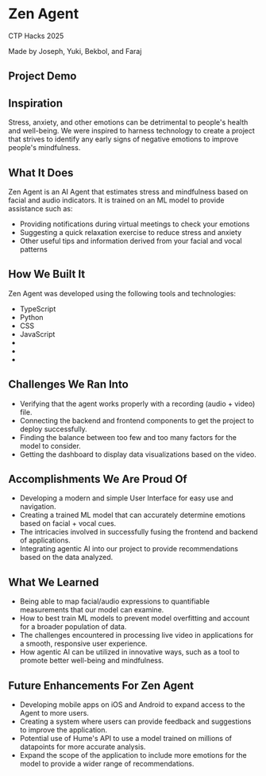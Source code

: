 # Zen Agent

CTP Hacks 2025

Made by Joseph, Yuki, Bekbol, and Faraj

## Project Demo

## Inspiration

Stress, anxiety, and other emotions can be detrimental to people's health and well-being. We were inspired to harness technology to create a project that strives to identify any early signs of negative emotions to improve people's mindfulness.

## What It Does

Zen Agent is an AI Agent that estimates stress and mindfulness based on facial and audio indicators. It is trained on an ML model to provide assistance such as:

- Providing notifications during virtual meetings to check your emotions
- Suggesting a quick relaxation exercise to reduce stress and anxiety
- Other useful tips and information derived from your facial and vocal patterns 

## How We Built It

Zen Agent was developed using the following tools and technologies:

- TypeScript
- Python
- CSS
- JavaScript
- 
- 
- 
    
## Challenges We Ran Into

- Verifying that the agent works properly with a recording (audio + video) file.
- Connecting the backend and frontend components to get the project to deploy successfully.
- Finding the balance between too few and too many factors for the model to consider.
- Getting the dashboard to display data visualizations based on the video.
  
## Accomplishments We Are Proud Of

- Developing a modern and simple User Interface for easy use and navigation.
- Creating a trained ML model that can accurately determine emotions based on facial + vocal cues.
- The intricacies involved in successfully fusing the frontend and backend of applications.
- Integrating agentic AI into our project to provide recommendations based on the data analyzed.
  
## What We Learned

- Being able to map facial/audio expressions to quantifiable measurements that our model can examine.
- How to best train ML models to prevent model overfitting and account for a broader population of data.
- The challenges encountered in processing live video in applications for a smooth, responsive user experience.
- How agentic AI can be utilized in innovative ways, such as a tool to promote better well-being and mindfulness.
    
## Future Enhancements For Zen Agent

- Developing mobile apps on iOS and Android to expand access to the Agent to more users.
- Creating a system where users can provide feedback and suggestions to improve the application.
- Potential use of Hume's API to use a model trained on millions of datapoints for more accurate analysis.
- Expand the scope of the application to include more emotions for the model to provide a wider range of recommendations.
